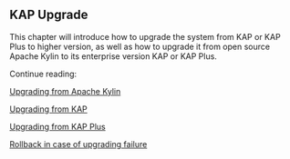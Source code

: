 ## KAP Upgrade ##

This chapter will introduce how to upgrade the system from KAP or KAP Plus to higher version, as well as how to upgrade it from open source Apache Kylin to its enterprise version KAP or KAP Plus. 

Continue reading:

[Upgrading from Apache Kylin](upgrade_kylin.en.md)

[Upgrading from KAP](upgrade_kap.en.md)

[Upgrading from KAP Plus](upgrade_kapp.en.md)

[Rollback in case of upgrading failure](rollback.en.md)
